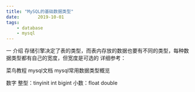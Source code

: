```yaml
---
title: "MySQL的基础数据类型"
date:       2019-10-01
tags:
	- database
	- mysql
---
```


<script>
window.location.href='https://blog.csdn.net/bt517840374/article/details/101828585';
</script>


一 介绍
存储引擎决定了表的类型，而表内存放的数据也要有不同的类型，每种数据类型都有自己的宽度，但宽度是可选的
详细参考：

菜鸟教程
mysql文档
mysql常用数据类型概览

数字
整型：tinyinit int bigint
小数：float double